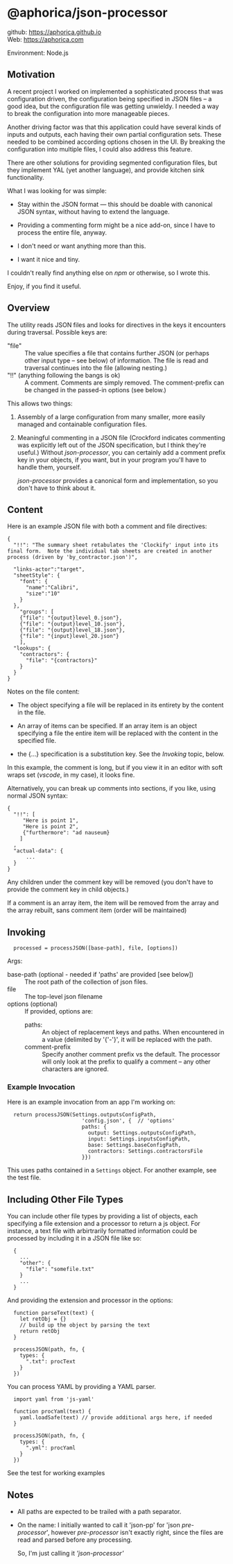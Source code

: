 # @aphorica/json-processor

github: https://aphorica.github.io<br/>
Web: https://aphorica.com

Environment: Node.js

## Motivation

A recent project I worked on implemented a sophisticated process
that was configuration driven, the configuration being specified
in JSON files &ndash; a good idea, but the configuration
file was getting unwieldy.  I needed a way to
break the configuration into more manageable pieces.

Another driving factor was that this application could have several
kinds of inputs and outputs, each having their own partial configuration
sets.  These needed to be combined according options chosen in the UI.
By breaking the configuration into multiple files, I could also address
this feature.

There are other solutions for providing segmented configuration files,
but they implement YAL (yet another language), and provide kitchen
sink functionality.

What I was looking for was simple:

 - Stay within the JSON format &mdash; this should be doable
   with canonical JSON syntax, without having to extend the language.

 - Providing a commenting form might be a nice add-on, since I have
   to process the entire file, anyway.

 - I don't need or want anything more than this.

 - I want it nice and tiny.

I couldn't really find anything else on _npm_ or otherwise, so
I wrote this.

Enjoy, if you find it useful.

## Overview

The utility reads JSON files and looks for directives in the keys it encounters
during traversal.  Possible keys are:

<dl>
<dt>"file"</dt>
<dd>The value specifies a file that contains further JSON (or perhaps other input type &ndash; see below)
of information.  The file is read and traversal continues into the file (allowing
nesting.)</dd>
<dt>"!!" (anything following the bangs is ok)</dt>
<dd>A comment.  Comments are simply removed. The comment-prefix can be changed
in the passed-in options (see below.)</dd>
</dt>

This allows two things:

1. Assembly of a large configuration from many smaller, more easily managed and
containable configuration files.

2. Meaningful commenting in a JSON file (Crockford indicates commenting was explicitly left out of the JSON specification, but I think they're
    useful.)  Without _json-processor_, you can certainly add a comment
    prefix key in your objects, if you want, but in your program you'll
    have to handle them, yourself.
    
    _json-processor_ provides a canonical form and implementation, so
    you don't have to think about it.

## Content

Here is an example JSON file with both a comment and file directives:

```
{
  "!!": "The summary sheet retabulates the 'Clockify' input into its final form.  Note the individual tab sheets are created in another process (driven by 'by_contractor.json')",

  "links-actor":"target",
  "sheetStyle": {
    "font": {
      "name":"Calibri",
      "size":"10"
    }
  },
	"groups": [
    {"file": "{output}level_0.json"},
    {"file": "{output}level_10.json"},
    {"file": "{output}level_18.json"},
    {"file": "{input}level_20.json"}
	],
  "lookups": {
    "contractors": {
      "file": "{contractors}"
    }
  }
}
```
Notes on the file content:

- The object specifying a file will be replaced in its entirety by
  the content in the file.

- An array of items can be specified.  If an array item is an
  object specifying a file the entire item will be replaced with
  the content in the specified file.

- the {...} specification is a substitution key.  See the _Invoking_ topic,
  below.

In this example, the comment is long, but if you view it in an editor
with soft wraps set (_vscode_, in my case), it looks fine.

Alternatively, you can break up comments into sections, if you like,
using normal JSON syntax:

```
{
  "!!": [
     "Here is point 1",
     "Here is point 2",
     {"furthermore": "ad nauseum}
    ]
  ,
  "actual-data": {
      ...
  }
}
```

Any children under the comment key will be removed (you don't
have to provide the comment key in child objects.)

If a comment is an array item, the item will be removed from
the array and the array rebuilt, sans comment item (order will
be maintained)

## Invoking
```
  processed = processJSON([base-path], file, [options])
```
Args:
<dl>
<dt>base-path (optional - needed if 'paths' are provided [see below])
<dd>
The root path of the collection of json files.</dd>
<dt>file</dt>
<dd>
The top-level json filename</dd>
<dt>options (optional)</dt>
<dd>
If provided, options are:
<dl>
<dt>paths:</dt>
<dd>An object of replacement keys and paths.  When encountered in a value (delimited
    by '{'-'}', it will be replaced with the path.</dd>

<dt>comment-prefix</dt>
<dd>Specify another comment prefix vs the default.  The processor will only
    look at the prefix to qualify a comment &ndash; any other characters are ignored.
</dl>
</dd>
</dl>

### Example Invocation
Here is an example invocation from an app I'm working on:

```
  return processJSON(Settings.outputsConfigPath, 
                        'config.json', {  // 'options'
                        paths: {
                          output: Settings.outputsConfigPath,
                          input: Settings.inputsConfigPath,
                          base: Settings.baseConfigPath,
                          contractors: Settings.contractorsFile
                        }})
```

This uses paths contained in a `Settings` object.  For another
example, see the test file.

## Including Other File Types

You can include other file types by providing a list of objects,
each specifying a file extension and a processor to return a js
object.  For instance, a text file with arbirtrarily formatted
information could be processed by including it in a JSON file
like so:
```
  {
    ...
    "other": {
      "file": "somefile.txt"
    }
    ...
  }
```

And providing the extension and processor in the options:

```
  function parseText(text) {
    let retObj = {}
    // build up the object by parsing the text
    return retObj 
  }

  processJSON(path, fn, {
    types: {
      ".txt": procText
    }
  })
```

You can process YAML by providing a YAML parser.
```
  import yaml from 'js-yaml'

  function procYaml(text) {
    yaml.loadSafe(text) // provide additional args here, if needed
  }

  processJSON(path, fn, {
    types: {
      ".yml": procYaml
    }
  })
```

See the test for working examples

## Notes
 - All paths are expected to be trailed with a path separator.

 - On the name: I initially wanted to call it 'json-pp' for 'json _pre-processor_', however _pre-processor_ isn't exactly right,
    since the files are read and parsed before any processing.
    
    So, I'm just calling it _'json-processor'_
